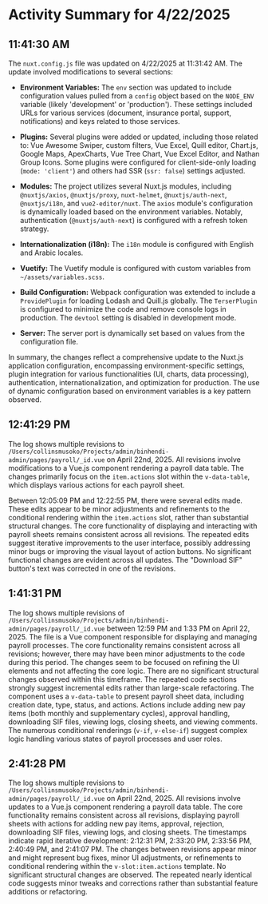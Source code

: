 # Activity Summary for 4/22/2025

## 11:41:30 AM
The `nuxt.config.js` file was updated on 4/22/2025 at 11:31:42 AM.  The update involved modifications to several sections:

* **Environment Variables:**  The `env` section was updated to include configuration values pulled from a `config` object based on the `NODE_ENV` variable (likely 'development' or 'production').  These settings included URLs for various services (document, insurance portal, support, notifications) and keys related to those services.


* **Plugins:** Several plugins were added or updated, including those related to:  Vue Awesome Swiper, custom filters, Vue Excel, Quill editor, Chart.js, Google Maps, ApexCharts, Vue Tree Chart, Vue Excel Editor, and Nathan Group Icons.  Some plugins were configured for client-side-only loading (`mode: 'client'`) and others had SSR (`ssr: false`) settings adjusted.

* **Modules:** The project utilizes several Nuxt.js modules, including `@nuxtjs/axios`, `@nuxtjs/proxy`, `nuxt-helmet`, `@nuxtjs/auth-next`, `@nuxtjs/i18n`, and `vue2-editor/nuxt`.  The `axios` module's configuration is dynamically loaded based on the environment variables. Notably, authentication (`@nuxtjs/auth-next`) is configured with a refresh token strategy.

* **Internationalization (i18n):** The `i18n` module is configured with English and Arabic locales.

* **Vuetify:** The Vuetify module is configured with custom variables from `~/assets/variables.scss`.

* **Build Configuration:**  Webpack configuration was extended to include a `ProvidePlugin` for loading Lodash and Quill.js globally.  The `TerserPlugin` is configured to minimize the code and remove console logs in production.  The `devtool` setting is disabled in development mode.

* **Server:** The server port is dynamically set based on values from the configuration file.

In summary, the changes reflect a comprehensive update to the Nuxt.js application configuration, encompassing environment-specific settings, plugin integration for various functionalities (UI, charts, data processing), authentication, internationalization, and optimization for production. The use of dynamic configuration based on environment variables is a key pattern observed.


## 12:41:29 PM
The log shows multiple revisions to `/Users/collinsmusoko/Projects/admin/binhendi-admin/pages/payroll/_id.vue` on April 22nd, 2025.  All revisions involve modifications to a Vue.js component rendering a payroll data table.  The changes primarily focus on the `item.actions` slot within the `v-data-table`, which displays various actions for each payroll sheet.

Between 12:05:09 PM and 12:22:55 PM, there were several edits made. These edits appear to be minor adjustments and refinements to the conditional rendering within the `item.actions` slot, rather than substantial structural changes.  The core functionality of displaying and interacting with payroll sheets remains consistent across all revisions. The repeated edits suggest iterative improvements to the user interface, possibly addressing minor bugs or improving the visual layout of action buttons.  No significant functional changes are evident across all updates.  The "Download SIF" button's text was corrected in one of the revisions.


## 1:41:31 PM
The log shows multiple revisions of `/Users/collinsmusoko/Projects/admin/binhendi-admin/pages/payroll/_id.vue` between 12:59 PM and 1:33 PM on April 22, 2025.  The file is a Vue component responsible for displaying and managing payroll processes.  The core functionality remains consistent across all revisions; however, there may have been minor adjustments to the code during this period. The changes seem to be focused on refining the UI elements and not affecting the core logic.  There are no significant structural changes observed within this timeframe.  The repeated code sections strongly suggest incremental edits rather than large-scale refactoring. The component uses a `v-data-table` to present payroll sheet data, including creation date, type, status, and actions. Actions include adding new pay items (both monthly and supplementary cycles), approval handling, downloading SIF files, viewing logs, closing sheets, and viewing comments.  The numerous conditional renderings (`v-if`, `v-else-if`) suggest complex logic handling various states of payroll processes and user roles.


## 2:41:28 PM
The log shows multiple revisions to `/Users/collinsmusoko/Projects/admin/binhendi-admin/pages/payroll/_id.vue` on April 22nd, 2025.  All revisions involve updates to a Vue.js component rendering a payroll data table.  The core functionality remains consistent across all revisions, displaying payroll sheets with actions for adding new pay items, approval, rejection, downloading SIF files, viewing logs, and closing sheets.  The timestamps indicate rapid iterative development: 2:12:31 PM, 2:33:20 PM, 2:33:56 PM, 2:40:49 PM, and 2:41:07 PM.  The changes between revisions appear minor and might represent bug fixes, minor UI adjustments, or refinements to conditional rendering within the `v-slot:item.actions` template.  No significant structural changes are observed. The repeated nearly identical code suggests minor tweaks and corrections rather than substantial feature additions or refactoring.
